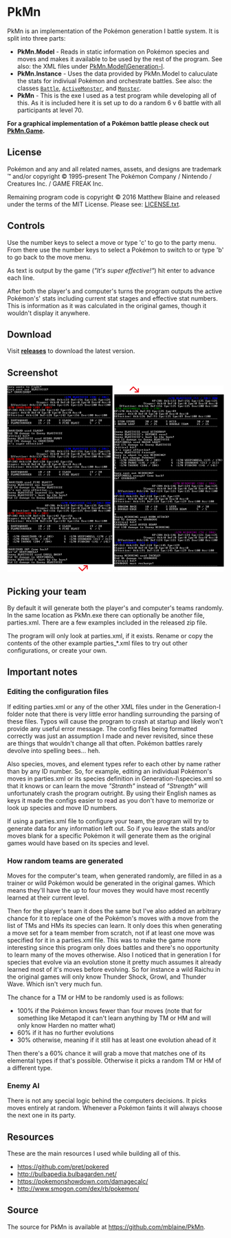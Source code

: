 # PkMn

PkMn is an implementation of the Pokémon generation I battle system. It is split into three parts:

* **PkMn.Model** - Reads in static information on Pokémon species and moves and makes it available to be used by the rest of the program. See also: the XML files under [PkMn.Model\Generation-I](PkMn.Model/Generation-I).
* **PkMn.Instance** - Uses the data provided by PkMn.Model to caluculate the stats for indiviual Pokémon and orchestrate battles. See also: the classes [``Battle``](PkMn.Instance/Battle.cs), [``ActiveMonster``](PkMn.Instance/ActiveMonster.cs), and [``Monster``](PkMn.Instance/Monster.cs).
* **PkMn** - This is the exe I used as a test program while developing all of this. As it is included here it is set up to do a random 6 v 6 battle with all participants at level 70.

**For a graphical implementation of a Pokémon battle please check out [PkMn.Game](../../../PkMn.Game).**

## License

Pokémon and any and all related names, assets, and designs are trademark ™ and/or copyright © 1995-present The Pokémon Company / Nintendo / Creatures Inc. / GAME FREAK Inc.

Remaining program code is copyright © 2016 Matthew Blaine and released under the terms of the MIT License. Please see: [LICENSE.txt](LICENSE.txt).

## Controls

Use the number keys to select a move or type 'c' to go to the party menu. From there use the number keys to select a Pokémon to switch to or type 'b' to go back to the move menu. 

As text is output by the game (*"It's super effective!"*) hit enter to advance each line.

After both the player's and computer's turns the program outputs the active Pokémon's' stats including current stat stages and effective stat numbers. This is information as it was calculated in the original games, though it wouldn't display it anywhere.

## Download

Visit [**releases**](../../releases) to download the latest version.

## Screenshot

![In game screenshot](screenshot.png)


## Picking your team

By default it will generate both the player's and computer's teams randomly. In the same location as PkMn.exe there can optionally be another file, parties.xml. There are a few examples included in the released zip file. 

The program will only look at parties.xml, if it exists. Rename or copy the contents of the other example parties_*.xml files to try out other configurations, or create your own.

## Important notes

### Editing the configuration files

If editing parties.xml or any of the other XML files under in the Generation-I folder note that there is very little error handling surrounding the parsing of these files. Typos will cause the program to crash at startup and likely won't provide any useful error message. The config files being formatted correctly was just an assumption I made and never revisited, since these are things that wouldn't change all that often. Pokémon battles rarely devolve into spelling bees... heh.

Also species, moves, and element types refer to each other by name rather than by any ID number. So, for example, editing an individual Pokémon's moves in parties.xml or its species definition in Generation-I\species.xml so that it knows or can learn the move *"Stranth"* instead of *"Strength"* will unfortunately crash the program outright. By using their English names as keys it made the configs easier to read as you don't have to memorize or look up species and move ID numbers.

If using a parties.xml file to configure your team, the program will try to generate data for any information left out. So if you leave the stats and/or moves blank for a specific Pokémon it will generate them as the original games would have based on its species and level.

### How random teams are generated

Moves for the computer's team, when generated randomly, are filled in as a trainer or wild Pokémon would be generated in the original games. Which means they'll have the up to four moves they would have most recently learned at their current level.

Then for the player's team it does the same but I've also added an arbitrary chance for it to replace one of the Pokémon's moves with a move from the list of TMs and HMs its species can learn. It only does this when generating a move set for a team member from scratch, not if at least one move was specified for it in a parties.xml file. This was to make the game more interesting since this program only does battles and there's no opportunity to learn many of the moves otherwise. Also I noticed that in generation I for species that evolve via an evolution stone it pretty much assumes it already learned most of it's moves before evolving. So for instance a wild Raichu in the original games will only know Thunder Shock, Growl, and Thunder Wave. Which isn't very much fun.

The chance for a TM or HM to be randomly used is as follows:

* 100% if the Pokémon knows fewer than four moves (note that for something like Metapod it can't learn anything by TM or HM and will only know Harden no matter what)
* 60% if it has no further evolutions
* 30% otherwise, meaning if it still has at least one evolution ahead of it

Then there's a 60% chance it will grab a move that matches one of its elemental types if that's possible. Otherwise it picks a random TM or HM of a different type.

### Enemy AI

There is not any special logic behind the computers decisions. It picks moves entirely at random. Whenever a Pokémon faints it will always choose the next one in its party.

## Resources

These are the main resources I used while building all of this.

* <https://github.com/pret/pokered>
* <http://bulbapedia.bulbagarden.net/>
* <https://pokemonshowdown.com/damagecalc/>
* <http://www.smogon.com/dex/rb/pokemon/>

## Source

The source for PkMn is available at <https://github.com/mblaine/PkMn>.
